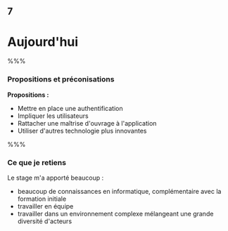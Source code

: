 <!-- .slide: data-background-image="images/insee_ensai.png" data-background-size="600px" class="chapter" -->

## 7

<h1>Aujourd'hui</h1>

%%%

<!-- .slide: class="slide" data-background-image="images/insee_ensai.png" data-background-size="600px" -->

### Propositions et préconisations

**Propositions :**

- Mettre en place une authentification
- Impliquer les utilisateurs
- Rattacher une maîtrise d'ouvrage à l'application
- Utiliser d'autres technologie plus innovantes

%%%

<!-- .slide: class="slide" data-background-image="images/insee_ensai.png" data-background-size="600px" -->

### Ce que je retiens

Le stage m'a apporté beaucoup :

- beaucoup de connaissances en informatique, complémentaire avec la formation initiale
- travailler en équipe
- travailler dans un environnement complexe mélangeant une grande diversité d'acteurs
